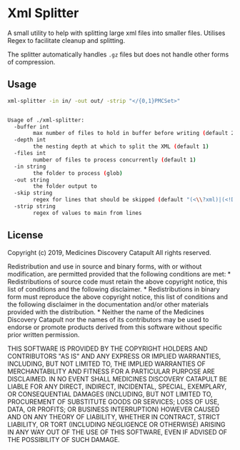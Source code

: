 # Xml Splitter

A small utility to help with splitting large xml files into smaller files. 
Utilises Regex to facilitate cleanup and splitting.

The splitter automatically handles `.gz` files but does not handle other forms of compression.

## Usage

```bash
xml-splitter -in in/ -out out/ -strip "</{0,1}PMCSet>"


Usage of ./xml-splitter:
  -buffer int
        max number of files to hold in buffer before writing (default 20)
  -depth int
        the nesting depth at which to split the XML (default 1)
  -files int
        number of files to process concurrently (default 1)
  -in string
        the folder to process (glob)
  -out string
        the folder output to
  -skip string
        regex for lines that should be skipped (default "(<\\?xml)|(<!DOCTYPE)")
  -strip string
        regex of values to main from lines
```

## License

Copyright (c) 2019, Medicines Discovery Catapult
All rights reserved.

Redistribution and use in source and binary forms, with or without
modification, are permitted provided that the following conditions are met:
    * Redistributions of source code must retain the above copyright
      notice, this list of conditions and the following disclaimer.
    * Redistributions in binary form must reproduce the above copyright
      notice, this list of conditions and the following disclaimer in the
      documentation and/or other materials provided with the distribution.
    * Neither the name of the Medicines Discovery Catapult nor the
      names of its contributors may be used to endorse or promote products
      derived from this software without specific prior written permission.

THIS SOFTWARE IS PROVIDED BY THE COPYRIGHT HOLDERS AND CONTRIBUTORS "AS IS" AND
ANY EXPRESS OR IMPLIED WARRANTIES, INCLUDING, BUT NOT LIMITED TO, THE IMPLIED
WARRANTIES OF MERCHANTABILITY AND FITNESS FOR A PARTICULAR PURPOSE ARE
DISCLAIMED. IN NO EVENT SHALL MEDICINES DISCOVERY CATAPULT BE LIABLE FOR ANY
DIRECT, INDIRECT, INCIDENTAL, SPECIAL, EXEMPLARY, OR CONSEQUENTIAL DAMAGES
(INCLUDING, BUT NOT LIMITED TO, PROCUREMENT OF SUBSTITUTE GOODS OR SERVICES;
LOSS OF USE, DATA, OR PROFITS; OR BUSINESS INTERRUPTION) HOWEVER CAUSED AND
ON ANY THEORY OF LIABILITY, WHETHER IN CONTRACT, STRICT LIABILITY, OR TORT
(INCLUDING NEGLIGENCE OR OTHERWISE) ARISING IN ANY WAY OUT OF THE USE OF THIS
SOFTWARE, EVEN IF ADVISED OF THE POSSIBILITY OF SUCH DAMAGE.